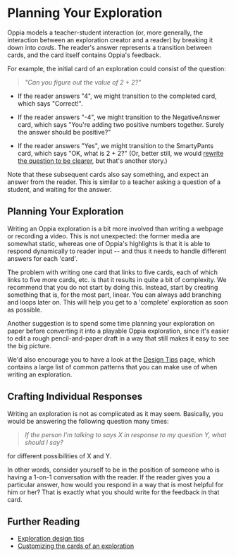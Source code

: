 # Planning Your Exploration #

Oppia models a teacher-student interaction (or, more generally, the interaction between an exploration creator and a reader) by breaking it down into _cards_. The reader's answer represents a transition between cards, and the card itself contains Oppia's feedback.

For example, the initial card of an exploration could consist of the question:

> _"Can you figure out the value of 2 + 2?"_

  * If the reader answers "4", we might transition to the completed card, which says "Correct!".

  * If the reader answers "-4", we might transition to the NegativeAnswer card, which says "You're adding two positive numbers together. Surely the answer should be positive?"

  * If the reader answers "Yes", we might transition to the SmartyPants card, which says "OK, what is 2 + 2?" (Or, better still, we would [rewrite the question to be clearer](ImprovingYourExploration.md), but that's another story.)

Note that these subsequent cards also say something, and expect an answer from the reader. This is similar to a teacher asking a question of a student, and waiting for the answer.

## Planning Your Exploration ##

Writing an Oppia exploration is a bit more involved than writing a webpage or recording a video. This is not unexpected: the former media are somewhat static, whereas one of Oppia's highlights is that it is able to respond dynamically to reader input -- and thus it needs to handle different answers for each 'card'.

The problem with writing one card that links to five cards, each of which links to five more cards, etc. is that it results in quite a bit of complexity. We recommend that you do not start by doing this. Instead, start by creating something that is, for the most part, linear. You can always add branching and loops later on. This will help you get to a 'complete' exploration as soon as possible.

Another suggestion is to spend some time planning your exploration on paper before converting it into a playable Oppia exploration, since it's easier to edit a rough pencil-and-paper draft in a way that still makes it easy to see the big picture.

We'd also encourage you to have a look at the [Design Tips](DesignTips.md) page, which contains a large list of common patterns that you can make use of when writing an exploration.


## Crafting Individual Responses ##

Writing an exploration is not as complicated as it may seem. Basically, you would be answering the following question many times:

> _If the person I'm talking to says X in response to my question Y, what should I say?_

for different possibilities of X and Y.

In other words, consider yourself to be in the position of someone who is having a 1-on-1 conversation with the reader. If the reader gives you a particular answer, how would you respond in a way that is most helpful for him or her? That is exactly what you should write for the feedback in that card.


## Further Reading ##
  * [Exploration design tips](DesignTips.md)
  * [Customizing the cards of an exploration](CustomizingStates.md)